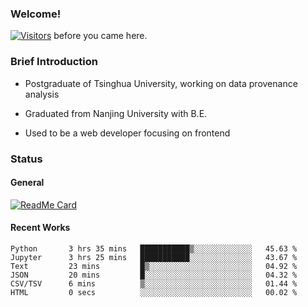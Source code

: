### Welcome!

[![Visitors](https://visitor-badge.laobi.icu/badge?page_id=HermitSun.HermitSun)]() before you came here.

### Brief Introduction

- Postgraduate of Tsinghua University, working on data provenance analysis

- Graduated from Nanjing University with B.E.

- Used to be a web developer focusing on frontend

### Status

#### General

[![ReadMe Card](https://github-readme-stats.hermitsun.vercel.app/api?username=HermitSun&count_private=true&show_icons=true)]()

#### Recent Works

<!--START_SECTION:waka-->

```text
Python       3 hrs 35 mins   ███████████▒░░░░░░░░░░░░░   45.63 %
Jupyter      3 hrs 25 mins   ███████████░░░░░░░░░░░░░░   43.67 %
Text         23 mins         █▒░░░░░░░░░░░░░░░░░░░░░░░   04.92 %
JSON         20 mins         █░░░░░░░░░░░░░░░░░░░░░░░░   04.32 %
CSV/TSV      6 mins          ▒░░░░░░░░░░░░░░░░░░░░░░░░   01.44 %
HTML         0 secs          ░░░░░░░░░░░░░░░░░░░░░░░░░   00.02 %
```

<!--END_SECTION:waka-->
